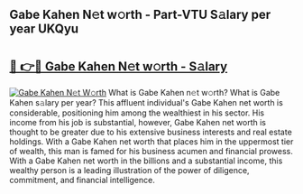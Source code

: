 ## Gabe Kahen N𝚎t w𝚘rth - Part-VTU S𝚊lary per year UKQyu

# <h2><a href="http://gc2foon.nevu.top/?p=Gabe+Kahen">🔗 👉🔴 Gabe Kahen N𝚎t w𝚘rth - S𝚊lary</a></h2>

[![Gabe Kahen N𝚎t W𝚘rth](https://i.imgur.com/Oavwk0R.jpeg)](http://gc2foon.nevu.top/?p=Gabe+Kahen)
What is Gabe Kahen n𝚎t w𝚘rth? What is Gabe Kahen s𝚊lary per year?
This affluent individual's Gabe Kahen net worth is considerable, positioning him among the wealthiest in his sector. His income from his job is substantial, however, Gabe Kahen net worth is thought to be greater due to his extensive business interests and real estate holdings. With a Gabe Kahen net worth that places him in the uppermost tier of wealth, this man is famed for his business acumen and financial prowess. With a Gabe Kahen net worth in the billions and a substantial income, this wealthy person is a leading illustration of the power of diligence, commitment, and financial intelligence.
